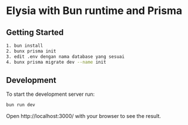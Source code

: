 # Elysia with Bun runtime and Prisma

## Getting Started
```bash
1. bun install
2. bunx prisma init
3. edit .env dengan nama database yang sesuai
4. bunx prisma migrate dev --name init
```

## Development
To start the development server run:
```bash
bun run dev
```

Open http://localhost:3000/ with your browser to see the result.
